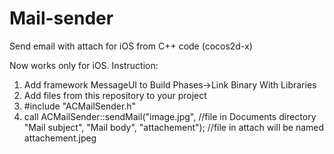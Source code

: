 # Mail-sender
Send email with attach for iOS from C++ code (cocos2d-x)

Now works only for iOS.
Instruction:
1. Add framework MessageUI to Build Phases->Link Binary With Libraries
2. Add files from this repository to your project
3. #include "ACMailSender.h"
4. call 
ACMailSender::sendMail("image.jpg", //file in Documents directory
                        "Mail subject",
                        "Mail body",
                        "attachement"); //file in attach will be named attachement.jpeg

